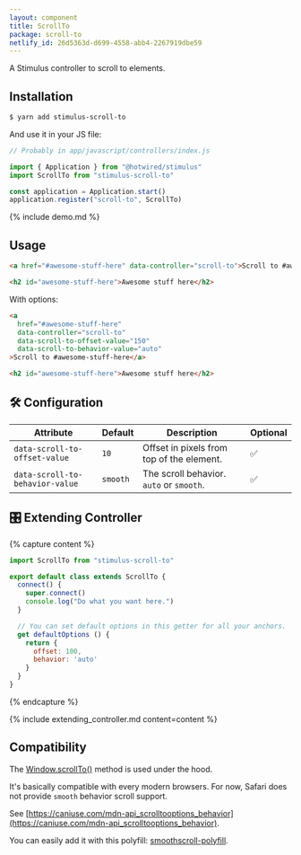 ```yaml
---
layout: component
title: ScrollTo
package: scroll-to
netlify_id: 26d5363d-d699-4558-abb4-2267919dbe59
---
```


A Stimulus controller to scroll to elements.

## Installation

```bash
$ yarn add stimulus-scroll-to
```

And use it in your JS file:
```js
// Probably in app/javascript/controllers/index.js

import { Application } from "@hotwired/stimulus"
import ScrollTo from "stimulus-scroll-to"

const application = Application.start()
application.register("scroll-to", ScrollTo)
```

{% include demo.md %}

## Usage

```html
<a href="#awesome-stuff-here" data-controller="scroll-to">Scroll to #awesome-stuff-here</a>

<h2 id="awesome-stuff-here">Awesome stuff here</h2>
```

With options:
```html
<a
  href="#awesome-stuff-here"
  data-controller="scroll-to"
  data-scroll-to-offset-value="150"
  data-scroll-to-behavior-value="auto"
>Scroll to #awesome-stuff-here</a>

<h2 id="awesome-stuff-here">Awesome stuff here</h2>
```

## 🛠 Configuration

| Attribute | Default | Description | Optional |
| --------- | ------- | ----------- | -------- |
| `data-scroll-to-offset-value` | `10` | Offset in pixels from top of the element. | ✅ |
| `data-scroll-to-behavior-value` | `smooth` | The scroll behavior. `auto` or `smooth`. | ✅ |

## 🎛 Extending Controller

{% capture content %}
```js
import ScrollTo from "stimulus-scroll-to"

export default class extends ScrollTo {
  connect() {
    super.connect()
    console.log("Do what you want here.")
  }

  // You can set default options in this getter for all your anchors.
  get defaultOptions () {
    return {
      offset: 100,
      behavior: 'auto'
    }
  }
}
```
{% endcapture %}

{% include extending_controller.md content=content %}

## Compatibility

The [Window.scrollTo()](https://developer.mozilla.org/en-US/docs/Web/API/Window/scrollTo) method is used under the hood.

It's basically compatible with every modern browsers. For now, Safari does not provide `smooth` behavior scroll support.

See [https://caniuse.com/mdn-api_scrolltooptions_behavior](https://caniuse.com/mdn-api_scrolltooptions_behavior).

You can easily add it with this polyfill: [smoothscroll-polyfill](https://github.com/iamdustan/smoothscroll).
